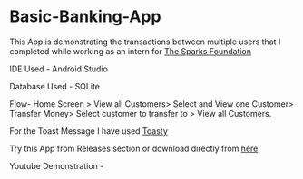 # Basic-Banking-App
This App is demonstrating the transactions between multiple users that I completed while working as an intern for [The Sparks Foundation](https://www.thesparksfoundationsingapore.org/)

IDE Used - Android Studio

Database Used - SQLite

Flow- Home Screen > View all Customers> Select and View one Customer> Transfer Money> Select customer to transfer to > View all Customers.

For the Toast Message I have used [Toasty](https://github.com/GrenderG/Toasty)

Try this App from Releases section or download directly from [here](https://github.com/heysoumyadeep/Basic-Banking-App/releases/download/v1.0/Basic-Banking-App.apk)

Youtube Demonstration - 
